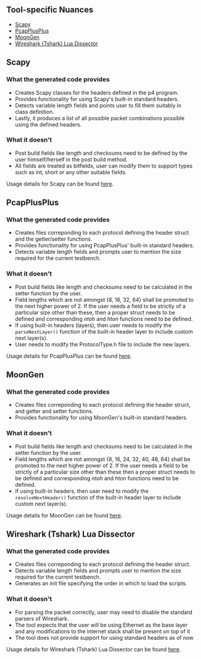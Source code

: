 ## Tool-specific Nuances
* [Scapy](#scapy)
* [PcapPlusPlus](#pcapplusplus)
* [MoonGen](#moongen)
* [Wireshark (Tshark) Lua Dissector](#wireshark-tshark-lua-dissector)

## Scapy

### What the generated code provides
* Creates Scapy classes for the headers defined in the p4 program.
* Provides functionality for using Scapy's built-in standard headers.
* Detects variable length fields and points user to fill them suitably in class definition.
* Lastly, it produces a list of all possible packet combinations possible using the defined headers.


### What it doesn't
* Post build fields like length and checksums need to be defined by the user himself/herself in the post build method.
* All fields are treated as bitfields, user can modify them to support types such as int, short or any other suitable fields.

Usage details for Scapy can be found [here](ToolSpecificUsage.md#scapy).

## PcapPlusPlus

### What the generated code provides
* Creates files correponding to each protocol defining the header struct and the getter/setter functions.
* Provides functionality for using PcapPlusPlus' built-in standard headers.
* Detects variable length fields and prompts user to mention the size required for the current testbench.

### What it doesn't
* Post build fields like length and checksums need to be calculated in the setter function by the user.
* Field lengths which are not amongst {8, 16, 32, 64} shall be promoted to the next higher power of 2. If the user needs a field to be strictly of a particular size other than these, then a proper struct needs to be defined and corresponding _ntoh_ and _hton_ functions need to be defined.
* If using built-in headers (layers), then user needs to modify the `parseNextLayer()` function of the built-in header layer to include custom next layer(s).
* User needs to modify the ProtocolType.h file to include the new layers.

Usage details for PcapPlusPlus can be found [here](ToolSpecificUsage.md#pcapplusplus).

## MoonGen

### What the generated code provides
* Creates files correponding to each protocol defining the header struct, and getter and setter functions.
* Provides functionality for using MoonGen's built-in standard headers.

### What it doesn't
* Post build fields like length and checksums need to be calculated in the setter function by the user.
* Field lengths which are not amongst {8, 16, 24, 32, 40, 48, 64} shall be promoted to the next higher power of 2. If the user needs a field to be strictly of a particular size other than these then a proper struct needs to be defined and corresponding _ntoh_ and _hton_ functions need to be defined.
* If using built-in headers, then user need to modify the `resolveNextHeader()` function of the built-in header layer to include custom next layer(s).

Usage details for MoonGen can be found [here](ToolSpecificUsage.md#moongen).

## Wireshark (Tshark) Lua Dissector
### What the generated code provides
* Creates files correponding to each protocol defining the header struct.
* Detects variable length fields and prompts user to mention the size required for the current testbench.
* Generates an init file specifying the order in which to load the scripts.

### What it doesn't
* For parsing the packet correctly, user may need to disable the standard parsers of Wireshark.
* The tool expects that the user will be using Ethernet as the base layer and any modifications to the internet stack shall be present on top of it
* The tool does not provide support for using standard headers as of now

Usage details for Wireshark (Tshark) Lua Dissector can be found [here](ToolSpecificUsage.md#wireshark-tshark-lua-dissector).
